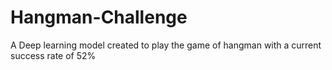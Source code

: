 # Hangman-Challenge
A Deep learning model created to play the game of hangman with a current success rate of 52%
